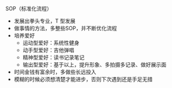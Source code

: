 SOP（标准化流程）

- 发展出拳头专业，T 型发展
- 做事情的方法，多整些SOP，并不断优化流程
- 培养爱好
  - 运动型爱好：系统性健身
  - 动手型爱好：吉他弹唱
  - 精神型爱好：读书记录笔记
  - 输出型爱好：基于以上，提升形象、多拍摄多记录、做好展示面
- 时间金钱有富余时，多做些长远投入
- 模糊的时候必须想清楚才能进步，否则下次遇到还是手足无措
